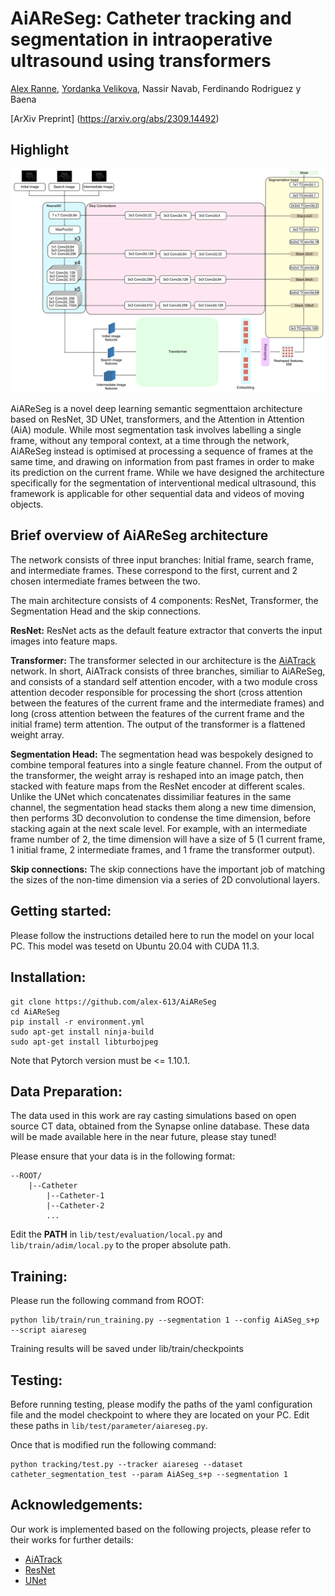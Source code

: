 # AiAReSeg: Catheter tracking and segmentation in intraoperative ultrasound using transformers

[Alex Ranne](https://github.com/alex-613), [Yordanka Velikova](https://github.com/danivelikova), Nassir Navab, Ferdinando Rodriguez y Baena

[ArXiv Preprint] (https://arxiv.org/abs/2309.14492)

## Highlight

![](AiAReSeg.png)

AiAReSeg is a novel deep learning semantic segmenttaion architecture based on ResNet, 3D UNet, transformers, and the Attention in Attention (AiA) module.
While most segmentation task involves labelling a single frame, without any temporal context, at a time through the network, AiAReSeg instead is optimised at
processing a sequence of frames at the same time, and drawing on information from past frames in order to make its prediction on the current frame.
While we have designed the architecture specifically for the segmentation of interventional medical ultrasound, this framework is applicable for other sequential data
and videos of moving objects.

## Brief overview of AiAReSeg architecture

The network consists of three input branches: Initial frame, search frame, and intermediate frames. These correspond to the
first, current and 2 chosen intermediate frames between the two.

The main architecture consists of 4 components: ResNet, Transformer, the Segmentation Head and the skip connections.

**ResNet:** ResNet acts as the default feature extractor that converts the input images into feature maps. 

**Transformer:** The transformer selected in our architecture is the [AiATrack](https://github.com/Little-Podi/AiATrack) network. In short, AiATrack consists of three
branches, similiar to AiAReSeg, and consists of a standard self attention encoder, with a two module cross attention decoder responsible for processing the
short (cross attention between the features of the current frame and the intermediate frames) and long (cross attention between the features of the current frame and the initial
frame) term attention. The output of the transformer is a flattened weight array.

**Segmentation Head:** The segmentation head was bespokely designed to combine temporal features into a single feature channel. From the output
of the transformer, the weight array is reshaped into an image patch, then stacked with feature maps from the ResNet encoder at different scales.
Unlike the UNet which concatenates dissimiliar features in the same channel, the segmentation head stacks them along a new time dimension, then performs 3D deconvolution to 
condense the time dimension, before stacking again at the next scale level. For example, with an intermediate frame number of 2, the time dimension will have a size of 5 
(1 current frame, 1 initial frame, 2 intermediate frames, and 1 frame the transformer output).

**Skip connections:** The skip connections have the important job of matching the sizes of the non-time dimension via a series of 2D convolutional layers.

## Getting started:

Please follow the instructions detailed here to run the model on your local PC. This model was tesetd on Ubuntu 20.04 with CUDA 11.3.

## Installation:

    git clone https://github.com/alex-613/AiAReSeg
    cd AiAReSeg
    pip install -r environment.yml
    sudo apt-get install ninja-build
    sudo apt-get install libturbojpeg

Note that Pytorch version must be <= 1.10.1.

## Data Preparation:

The data used in this work are ray casting simulations based on open source CT data, obtained from the Synapse online database.
These data will be made available here in the near future, please stay tuned!

Please ensure that your data is in the following format:

    --ROOT/
        |--Catheter
            |--Catheter-1
            |--Catheter-2
            ...

Edit the **PATH** in ```lib/test/evaluation/local.py``` and ```lib/train/adim/local.py``` to the proper absolute path.

## Training:
Please run the following command from ROOT:

    python lib/train/run_training.py --segmentation 1 --config AiASeg_s+p --script aiareseg

Training results will be saved under lib/train/checkpoints
## Testing:

Before running testing, please modify the paths of the yaml configuration file and the model checkpoint to where they are located on your PC.
Edit these paths in ```lib/test/parameter/aiareseg.py```.

Once that is modified run the following command:

    python tracking/test.py --tracker aiareseg --dataset catheter_segmentation_test --param AiASeg_s+p --segmentation 1

## Acknowledgements:

Our work is implemented based on the following projects, please refer to their works for further details:

- [AiATrack](https://github.com/Little-Podi/AiATrack)
- [ResNet](https://openaccess.thecvf.com/content_cvpr_2016/html/He_Deep_Residual_Learning_CVPR_2016_paper.html)
- [UNet](https://arxiv.org/abs/1505.04597)